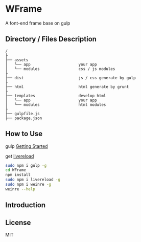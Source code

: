 # WFrame 
A font-end frame base on gulp
## Directory / Files Description

```
/
├
├── assets
│   └── app                 	your app
│   └── modules              	css / js modules
├
├── dist                   		js / css generate by gulp
├
├── html                      	html generate by grunt
├
├── templates                  	develop html
│   └── app                 	your app
│   └── modules              	html modules
├
├── gulpfile.js              	                      
├── package.json                
```
## How to Use
gulp [Getting Started](https://github.com/gulpjs/gulp/blob/master/docs/getting-started.md)

get [livereload](https://chrome.google.com/webstore/detail/livereload/jnihajbhpnppcggbcgedagnkighmdlei)

```bash
sudo npm i gulp -g
cd WFrame
npm install
sudo npm i livereload -g
sudo npm i weinre -g
weinre --help
```

## Introduction


## License
MIT